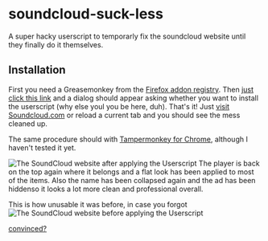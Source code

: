 soundcloud-suck-less
====================

A super hacky userscript to temporarly fix the soundcloud website until they finally do it themselves. 

## Installation

First you need a Greasemonkey from the [Firefox addon registry](https://addons.mozilla.org/en-US/firefox/addon/greasemonkey/). 
Then [just click this link](https://github.com/netsurfer912/soundcloud-suck-less/raw/master/sc-suck-less.user.js) and a dialog should appear asking whether you want to install the userscript (why else youl you be here, duh). 
That's it! Just [visit Soundcloud.com](http://soundcloud.com/) or reload a current tab and you should see the mess cleaned up. 

The same procedure should with [Tampermonkey for Chrome](https://chrome.google.com/webstore/detail/tampermonkey/dhdgffkkebhmkfjojejmpbldmpobfkfo?hl=en), although I haven't tested it yet. 

![The SoundCloud website after applying the Userscript](http://i.imgur.com/7tUSghk.png)
The player is back on the top again where it belongs and a flat look has been applied to most of the items. Also the name has been collapsed again and the ad has been hiddenso it looks a lot more clean and professional overall. 


This is how unusable it was before, in case you forgot
![The SoundCloud website before applying the Userscript](http://i.imgur.com/VPCBEY7.png)

[convinced?](#readme)
